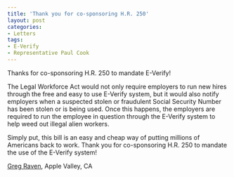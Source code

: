 ```yaml
---
title: 'Thank you for co-sponsoring H.R. 250'
layout: post
categories:
- Letters
tags:
- E-Verify
- Representative Paul Cook
---
```


Thanks for co-sponsoring H.R. 250 to mandate E-Verify!

The Legal Workforce Act would not only require employers to run new hires through the free and easy to use E-Verify system, but it would also notify employers when a suspected stolen or fraudulent Social Security Number has been stolen or is being used. Once this happens, the employers are required to run the employee in question through the E-Verify system to help weed out illegal alien workers.

Simply put, this bill is an easy and cheap way of putting millions of Americans back to work. Thank you for co-sponsoring H.R. 250 to mandate the use of the E-Verify system!

[Greg Raven](https://www.gregraven.org/), Apple Valley, CA